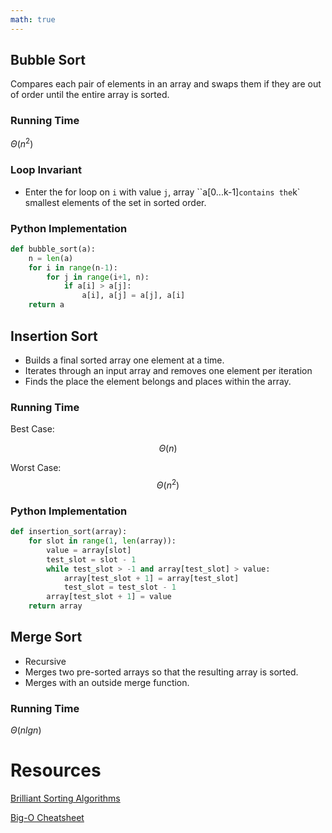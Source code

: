 ```yaml
---
math: true
---
```


## Bubble Sort

Compares each pair of elements in an array and swaps them if they are out of order until the entire array is sorted.

### Running Time
$\Theta(n^2)$

### Loop Invariant
* Enter the for loop on `i` with value `j`, array ``a[0...k-1]` contains the `k` smallest elements of the set in sorted order.

### Python Implementation
```py
def bubble_sort(a):
    n = len(a)
    for i in range(n-1):
        for j in range(i+1, n):
            if a[i] > a[j]:
                a[i], a[j] = a[j], a[i]
    return a
```

## Insertion Sort

* Builds a final sorted array one element at a time.
* Iterates through an input array and removes one element per iteration
* Finds the place the element belongs and places within the array.

### Running Time

Best Case:

$$
\Theta(n)
$$

Worst Case: $$\Theta(n^2)$$

### Python Implementation
```py
def insertion_sort(array):
    for slot in range(1, len(array)): 
        value = array[slot]
        test_slot = slot - 1
        while test_slot > -1 and array[test_slot] > value:
            array[test_slot + 1] = array[test_slot]
            test_slot = test_slot - 1
        array[test_slot + 1] = value
    return array
```

## Merge Sort

* Recursive
* Merges two pre-sorted arrays so that the resulting array is sorted.
* Merges with an outside merge function.

### Running Time
$\Theta(nlgn)$



# Resources
[Brilliant Sorting Algorithms](https://brilliant.org/wiki/sorting-algorithms/)

[Big-O Cheatsheet](http://bigocheatsheet.com/)